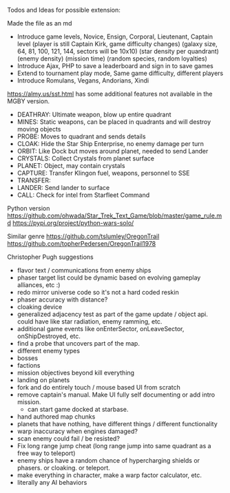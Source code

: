 Todos and Ideas for possible extension:

Made the file as an md

- Introduce game levels, Novice, Ensign, Corporal, Lieutenant, Captain level
(player is still Captain Kirk, game difficulty changes)
(galaxy size, 64, 81, 100, 121, 144, sectors will be 10x10)
(star density per quandrant)
(enemy density)
(mission time)
(random species, random loyalties)
- Introduce Ajax, PHP to save a leaderboard and sign in to save games
- Extend to tournament play mode, Same game difficulty, different players
- Introduce Romulans, Vegans, Andorians, Xindi

https://almy.us/sst.html has some additional features not available in the MGBY version.
- DEATHRAY: Ultimate weapon, blow up entire quadrant
- MINES: Static weapons, can be placed in quadrants and will destroy moving objects
- PROBE: Moves to quadrant and sends details
- CLOAK: Hide the Star Ship Enterprise, no enemy damage per turn
- ORBIT: Like Dock but moves around planet, needed to send Lander
- CRYSTALS: Collect Crystals from planet surface
- PLANET: Object, may contain crystals
- CAPTURE: Transfer Klingon fuel, weapons, personnel to SSE
- TRANSFER: 
- LANDER: Send lander to surface
- CALL: Check for intel from Starfleet Command

Python version
https://github.com/ohwada/Star_Trek_Text_Game/blob/master/game_rule.md
https://pypi.org/project/python-wars-solo/

Similar genre
https://github.com/tslumley/OregonTrail
https://github.com/topherPedersen/OregonTrail1978

Christopher Pugh suggestions

- flavor text / communications from enemy ships
- phaser target list could be dynamic based on evolving gameplay alliances, etc :) 
- redo mirror universe code so it's not a hard coded reskin
- phaser accuracy with distance?
- cloaking device
- generalized adjacency test as part of the game update / object api.  could have like star radiation, enemy ramming, etc.
- additional game events like onEnterSector, onLeaveSector, onShipDestroyed, etc.
- find a probe that uncovers part of the map.
- different enemy types
- bosses
- factions
- mission objectives beyond kill everything
- landing on planets
- fork and do entirely touch / mouse based UI from scratch
- remove captain's manual.  Make UI fully self documenting or add intro mission.
    - can start game docked at starbase.
- hand authored map chunks
- planets that have nothing, have different things / different functionality
- warp inaccuracy when engines damaged?
- scan enemy could fail / be resisted?
- Fix long range jump cheat (long range jump into same quadrant as a free way to teleport)
- enemy ships have a random chance of hypercharging shields or phasers.  or cloaking.  or teleport.
- make everything in character, make a warp factor calculator, etc.
- literally any AI behaviors

